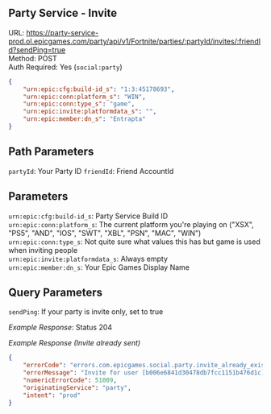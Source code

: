 ## Party Service - Invite

URL: https://party-service-prod.ol.epicgames.com/party/api/v1/Fortnite/parties/:partyId/invites/:friendId?sendPing=true \
Method: POST \
Auth Required: Yes (`social:party`)

```json
{
    "urn:epic:cfg:build-id_s": "1:3:45178693",
    "urn:epic:conn:platform_s": "WIN",
    "urn:epic:conn:type_s": "game",
    "urn:epic:invite:platformdata_s": "",
    "urn:epic:member:dn_s": "Entrapta"
}
```

## Path Parameters

`partyId`: Your Party ID
`friendId`: Friend AccountId

## Parameters

`urn:epic:cfg:build-id_s`: Party Service Build ID <br/>
`urn:epic:conn:platform_s`: The current platform you're playing on ("XSX", "PS5", "AND", "IOS", "SWT", "XBL", "PSN", "MAC", "WIN") <br/>
`urn:epic:conn:type_s`: Not quite sure what values this has but game is used when inviting people <br/>
`urn:epic:invite:platformdata_s`: Always empty <br/>
`urn:epic:member:dn_s`: Your Epic Games Display Name

## Query Parameters

`sendPing`: If your party is invite only, set to true

_Example Response_: Status 204

_Example Response (Invite already sent)_

```json
{
	"errorCode": "errors.com.epicgames.social.party.invite_already_exists",
	"errorMessage": "Invite for user [b006e6841d30478db7fcc1151b476d1c] to party [bc70d384c4fa41249e77342cfbbab56b] already exists.",
	"numericErrorCode": 51009,
	"originatingService": "party",
	"intent": "prod"
}
```